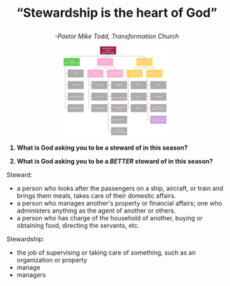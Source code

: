 <body> <h1> <p align="center">
“Stewardship is the heart of God” 
</h1></c> </body>

<body> <i> <p align="center">
-Pastor Mike Todd, Transformation Church
</i> </p> </body>


<p align="center">
<img src="_images/stewardship-tree.PNG" alt="stewardship_treemap" style="width:50%;"/>
</p>

<b>

1.  What is God asking you to be a steward of in this season?

2.  What is God asking you to be a ***BETTER*** steward of in this season? 
</b>


Steward:
- a person who looks after the passengers on a ship, aircraft, or train and brings them meals, takes care of their domestic affairs.
- a person who manages another's property or financial affairs; one who administers anything as the agent of another or others.
- a person who has charge of the household of another, buying or obtaining food, directing the servants, etc.

Stewardship:
- the job of supervising or taking care of something, such as an organization or property
- manage
- managers
</p>